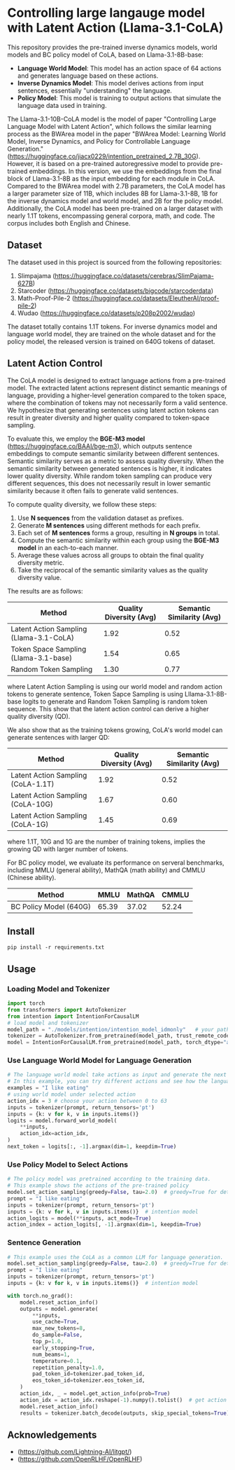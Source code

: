 # Controlling large langauge model with Latent Action (Llama-3.1-CoLA)

This repository provides the pre-trained inverse dynamics models, world models and BC policy model of CoLA, based on Llama-3.1-8B-base:
* **Language World Model**: This model has an action space of 64 actions and generates language based on these actions.
* **Inverse Dynamics Model**: This model derives actions from input sentences, essentially "understanding" the language.
* **Policy Model**: This model is training to output actions that simulate the language data used in training.

The Llama-3.1-10B-CoLA model is the model of paper "Controlling Large Language Model with Latent Action", which follows the similar learning process as the BWArea model in the paper "BWArea Model: Learning World Model, Inverse Dynamics, and Policy for Controllable Language Generation." (https://huggingface.co/jiacx0229/intention_pretrained_2.7B_30G). However, it is based on a pre-trained autoregressive model to provide pre-trained embeddings. In this version, we use the embeddings from the final block of Llama-3.1-8B as the input embedding for each module in CoLA. Compared to the BWArea model with 2.7B parameters, the CoLA model has a larger parameter size of 11B, which includes 8B for Llama-3.1-8B, 1B for the inverse dynamics model and world model, and 2B for the policy model. Additionally, the CoLA model has been pre-trained on a larger dataset with nearly 1.1T tokens, encompassing general corpora, math, and code. The corpus includes both English and Chinese.

## Dataset

The dataset used in this project is sourced from the following repositories:
1. Slimpajama (https://huggingface.co/datasets/cerebras/SlimPajama-627B)
2. Starcoder (https://huggingface.co/datasets/bigcode/starcoderdata)
3. Math-Proof-Pile-2 (https://huggingface.co/datasets/EleutherAI/proof-pile-2)
4. Wudao (https://huggingface.co/datasets/p208p2002/wudao)

The dataset totally contains 1.1T tokens. For inverse dynamics model and language world model, they are trained on the whole dataset and for the policy model, the released version is trained on 640G tokens of dataset.


## Latent Action Control

The CoLA model is designed to extract language actions from a pre-trained model. The extracted latent actions represent distinct semantic meanings of language, providing a higher-level generation compared to the token space, where the combination of tokens may not necessarily form a valid sentence. We hypothesize that generating sentences using latent action tokens can result in greater diversity and higher quality compared to token-space sampling. 

To evaluate this, we employ the **BGE-M3 model** (https://huggingface.co/BAAI/bge-m3), which outputs sentence embeddings to compute semantic similarity between different sentences. Semantic similarity serves as a metric to assess quality diversity. When the semantic similarity between generated sentences is higher, it indicates lower quality diversity. While random token sampling can produce very different sequences, this does not necessarily result in lower semantic similarity because it often fails to generate valid sentences.

To compute quality diversity, we follow these steps:
1. Use **N sequences** from the validation dataset as prefixes.
2. Generate **M sentences** using different methods for each prefix.
3. Each set of **M sentences** forms a group, resulting in **N groups** in total.
4. Compute the semantic similarity within each group using the **BGE-M3 model** in an each-to-each manner.
5. Average these values across all groups to obtain the final quality diversity metric.
6. Take the reciprocal of the semantic similarity values as the quality diversity value.

The results are as follows:

| Method                                   | Quality Diversity (Avg) | Semantic Similarity (Avg) |
|------------------------------------------|-------------------------|---------------------------|
| Latent Action Sampling (Llama-3.1-CoLA)  | 1.92                    | 0.52                      |
| Token Space Sampling (Llama-3.1-base)    | 1.54                    | 0.65                      |
| Random Token Sampling                    | 1.30                    | 0.77                      |

where Latent Action Sampling is using our world model and random action tokens to generate sentence, Token Sapce Sampling is using Lllama-3.1-8B-base logits to generate and Random Token Sampling is random token sequence. This show that the latent action control can derive a higher quality diversity (QD).

We also show that as the training tokens growing, CoLA's world model can generate sentences with larger QD:

| Method                            | Quality Diversity (Avg) | Semantic Similarity (Avg) |
|-----------------------------------|-------------------------|---------------------------|
| Latent Action Sampling (CoLA-1.1T)| 1.92                    | 0.52                      |
| Latent Action Sampling (CoLA-10G) | 1.67                    | 0.60                      |
| Latent Action Sampling (CoLA-1G)  | 1.45                    | 0.69                      |

where 1.1T, 10G and 1G are the number of training tokens, implies the growing QD with larger number of tokens.

For BC policy model, we evaluate its performance on serveral benchmarks, including MMLU (general ability), MathQA (math ability) and CMMLU (Chinese ability).

| Method                 | MMLU  | MathQA | CMMLU |
|------------------------|-------|--------|-------|
| BC Policy Model (640G) | 65.39 | 37.02  | 52.24 |

## Install

```
pip install -r requirements.txt
```

## Usage

### Loading Model and Tokenizer

```python
import torch
from transformers import AutoTokenizer
from intention import IntentionForCausalLM
# load model and tokenizer
model_path = "./models/intention/intention_model_idmonly"   # your path
tokenizer = AutoTokenizer.from_pretrained(model_path, trust_remote_code=True, use_fast=True)
model = IntentionForCausalLM.from_pretrained(model_path, torch_dtype="auto")   
```

### Use Language World Model for Language Generation

```python
# The language world model take actions as input and generate the next token.
# In this example, you can try different actions and see how the language world model generates
examples = "I like eating"
# using world model under selected action
action_idx = 3 # choose your action between 0 to 63
inputs = tokenizer(prompt, return_tensors='pt')
inputs = {k: v for k, v in inputs.items()}
logits = model.forward_world_model(
    **inputs,
    action_idx=action_idx,
)
next_token = logits[:, -1].argmax(dim=1, keepdim=True)
```

### Use Policy Model to Select Actions

```python
# The policy model was pretrained according to the training data.
# This example shows the actions of the pre-trained policy
model.set_action_sampling(greedy=False, tau=2.0)  # greedy=True for deterministic action, tau for temperature of action 
prompt = "I like eating"
inputs = tokenizer(prompt, return_tensors='pt')
inputs = {k: v for k, v in inputs.items()}  # intention model
action_logits = model(**inputs, act_mode=True)
action_index = action_logits[, -1].argmax(dim=1, keepdim=True) 
```

### Sentence Generation

```python
# This example uses the CoLA as a common LLM for language generation.
model.set_action_sampling(greedy=False, tau=2.0)  # greedy=True for deterministic action, tau for temperature of action 
prompt = "I like eating"
inputs = tokenizer(prompt, return_tensors='pt')
inputs = {k: v for k, v in inputs.items()}  # intention model

with torch.no_grad():
    model.reset_action_info()
    outputs = model.generate(
        **inputs,
        use_cache=True,
        max_new_tokens=8,
        do_sample=False,
        top_p=1.0,
        early_stopping=True,
        num_beams=1,
        temperature=0.1,
        repetition_penalty=1.0,
        pad_token_id=tokenizer.pad_token_id,
        eos_token_id=tokenizer.eos_token_id,
    )
    action_idx, _ = model.get_action_info(prob=True)
    action_idx = action_idx.reshape(-1).numpy().tolist()  # get action sequence during generation
    model.reset_action_info()
    results = tokenizer.batch_decode(outputs, skip_special_tokens=True)

```

## Acknowledgements

- (https://github.com/Lightning-AI/litgpt/)
- (https://github.com/OpenRLHF/OpenRLHF)


